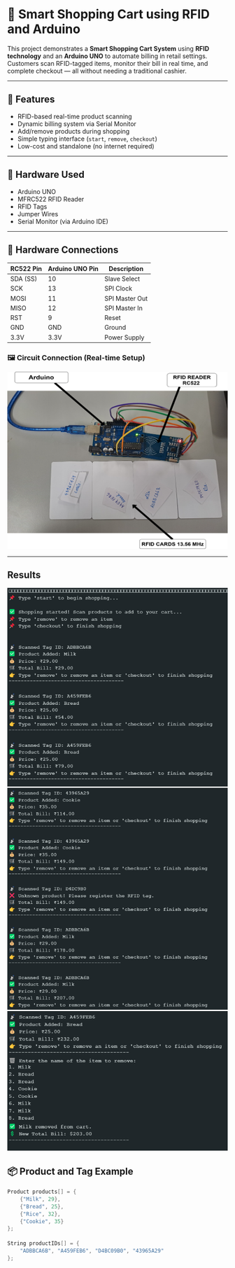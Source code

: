 # 🛒 Smart Shopping Cart using RFID and Arduino

This project demonstrates a **Smart Shopping Cart System** using **RFID technology** and an **Arduino UNO** to automate billing in retail settings. Customers scan RFID-tagged items, monitor their bill in real time, and complete checkout — all without needing a traditional cashier.

---

## 🚀 Features

- RFID-based real-time product scanning
- Dynamic billing system via Serial Monitor
- Add/remove products during shopping
- Simple typing interface (`start`, `remove`, `checkout`)
- Low-cost and standalone (no internet required)

---

## 🧰 Hardware Used

- Arduino UNO
- MFRC522 RFID Reader
- RFID Tags
- Jumper Wires
- Serial Monitor (via Arduino IDE)

---

## 🔌 Hardware Connections

| RC522 Pin | Arduino UNO Pin | Description         |
|-----------|------------------|---------------------|
| SDA (SS)  | 10               | Slave Select        |
| SCK       | 13               | SPI Clock           |
| MOSI      | 11               | SPI Master Out      |
| MISO      | 12               | SPI Master In       |
| RST       | 9                | Reset               |
| GND       | GND              | Ground              |
| 3.3V      | 3.3V             | Power Supply        |

### 🖼️ Circuit Connection (Real-time Setup)
 
![Connection Setup](Circuit_Connections.png)

---
## Results
![Results_Photo_1](results_1_img.png)
![Results_Photo_2](results_2_img.png)
![Results_Photo_3](results_3_img.png)
## 📦 Product and Tag Example

```cpp
Product products[] = {
    {"Milk", 29},
    {"Bread", 25},
    {"Rice", 32},
    {"Cookie", 35}
};

String productIDs[] = {
    "ADBBCA6B", "A459FEB6", "D4BC09B0", "43965A29"
}; 
